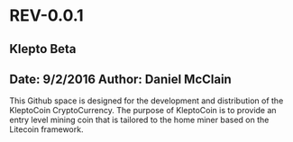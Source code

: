# REV-0.0.1
Klepto Beta
----------------------
Date: 9/2/2016
Author: Daniel McClain
----------------------

This Github space is designed for the development and distribution of the KleptoCoin CryptoCurrency. The purpose of KleptoCoin is to provide an entry level mining coin that is tailored to the home miner based on the Litecoin framework.
